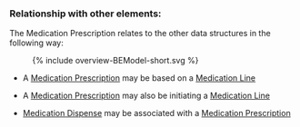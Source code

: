 ### Relationship with other elements:

The Medication Prescription relates to the other data structures in the following way:
<figure>
  {% include overview-BEModel-short.svg %}
</figure>


* A [Medication Prescription](StructureDefinition-BeModelMedicationPrescription.html) may be based on a [Medication Line](StructureDefinition-BeModelMedicationLine.html) 

* A [Medication Prescription](StructureDefinition-BeModelMedicationPrescription.html) may also be initiating a [Medication Line](StructureDefinition-be-model-medicationline.html) 

* [Medication Dispense](StructureDefinition-BeModelMedicationDispense.html) may be associated with a [Medication Prescription](StructureDefinition-be-model-medicationprescription.html) 





